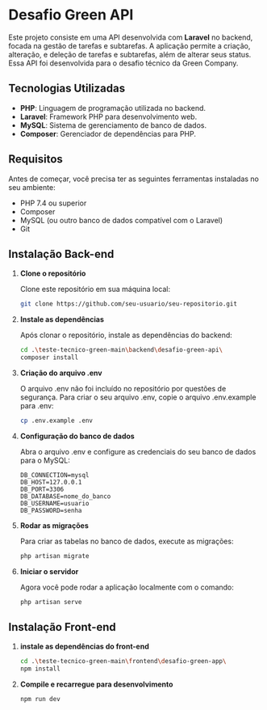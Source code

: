 # Desafio Green API

Este projeto consiste em uma API desenvolvida com **Laravel** no backend, focada na gestão de tarefas e subtarefas. A aplicação permite a criação, alteração, e deleção de tarefas e subtarefas, além de alterar seus status. Essa API foi desenvolvida para o desafio técnico da Green Company.

## Tecnologias Utilizadas

- **PHP**: Linguagem de programação utilizada no backend.
- **Laravel**: Framework PHP para desenvolvimento web.
- **MySQL**: Sistema de gerenciamento de banco de dados.
- **Composer**: Gerenciador de dependências para PHP.

## Requisitos

Antes de começar, você precisa ter as seguintes ferramentas instaladas no seu ambiente:

- PHP 7.4 ou superior
- Composer
- MySQL (ou outro banco de dados compatível com o Laravel)
- Git

## Instalação Back-end

1. **Clone o repositório**

   Clone este repositório em sua máquina local:

   ```bash
   git clone https://github.com/seu-usuario/seu-repositorio.git
   ```

2. **Instale as dependências**

   Após clonar o repositório, instale as dependências do backend:
   
    ```bash
    cd .\teste-tecnico-green-main\backend\desafio-green-api\
    composer install
    ```


3. **Criação do arquivo .env**

   O arquivo .env não foi incluído no repositório por questões de segurança. Para criar o seu arquivo .env, copie o arquivo .env.example para .env:

    ```bash
    cp .env.example .env
    ```
 

4. **Configuração do banco de dados**

   Abra o arquivo .env e configure as credenciais do seu banco de dados para o MySQL:

   ```env
   DB_CONNECTION=mysql
   DB_HOST=127.0.0.1
   DB_PORT=3306
   DB_DATABASE=nome_do_banco
   DB_USERNAME=usuario
   DB_PASSWORD=senha
   ```

5. **Rodar as migrações**

   Para criar as tabelas no banco de dados, execute as migrações:

   ```bash
   php artisan migrate
   ```


5. **Iniciar o servidor**

   Agora você pode rodar a aplicação localmente com o comando:

   ```bash
   php artisan serve
   ```

## Instalação Front-end

  
   1. **instale as dependências do front-end**

      ```sh
      cd .\teste-tecnico-green-main\frontend\desafio-green-app\
      npm install
      ```
    
    
  2. **Compile e recarregue para desenvolvimento**

     ```sh
     npm run dev
     ```




